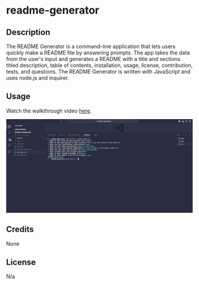 # readme-generator

## Description
The README Generator is a command-line application that lets users quickly make a README file by answering prompts. The app takes the data from the user's input and generates a README with a title and sections titled description, table of contents, installation, usage, license, contribution, tests, and questions. The README Generator is written with JavaScript and uses node.js and inquirer.

## Usage

Watch the walkthrough video [here](https://drive.google.com/file/d/1jwbKqH-FhX98GC_IF40i1zkoIGaTYX7N/view).

![screenshot of the application](./images/screenshot.png)

## Credits
None

## License
N/a